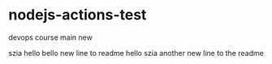 # nodejs-actions-test

devops course main new

szia
hello
bello
new line to readme hello szia
another new line to the readme
